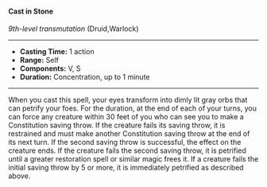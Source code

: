 #### Cast in Stone
*9th-level transmutation* (Druid,Warlock)
___
- **Casting Time:** 1 action
- **Range:** Self
- **Components:** V, S
- **Duration:** Concentration, up to 1 minute
---
When you cast this spell, your eyes transform into
dimly lit gray orbs that can petrify your foes. For the
duration, at the end of each of your turns, you can
force any creature within 30 feet of you who can see
you to make a Constitution saving throw. If the
creature fails its saving throw, it is restrained and
must make another Constitution saving throw at
the end of its next turn.
If the second saving throw is successful, the effect
on the creature ends. If the creature fails the second
saving throw, it is petrified until a greater
restoration  spell or similar magic frees it.
If a creature fails the initial saving throw by 5 or
more, it is immediately petrified as described above.

